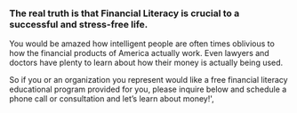 ### The real truth is that Financial Literacy is crucial to a successful and stress-free life.

You would be amazed how intelligent people are often times oblivious to how the financial products of America actually work. Even lawyers and doctors have plenty to learn about how their money is actually being used.

So if you or an organization you represent would like a free financial literacy educational program provided for you, please inquire below and schedule a phone call or consultation and let’s learn about money!',
